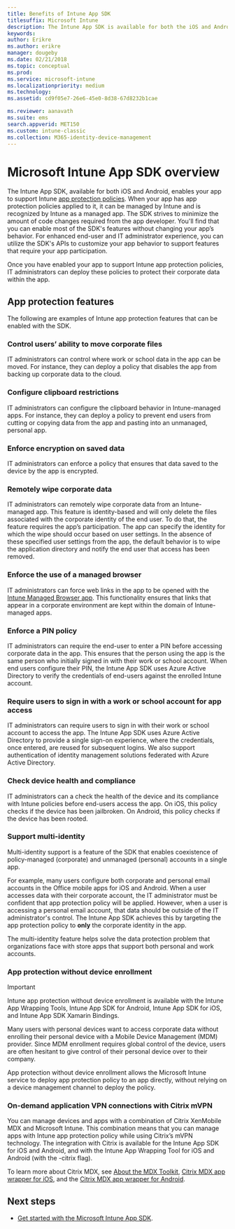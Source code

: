 ```yaml
---
title: Benefits of Intune App SDK 
titlesuffix: Microsoft Intune
description: The Intune App SDK is available for both the iOS and Android platforms, and enables mobile app management features with Microsoft Intune.
keywords:
author: Erikre
ms.author: erikre
manager: dougeby
ms.date: 02/21/2018
ms.topic: conceptual
ms.prod:
ms.service: microsoft-intune
ms.localizationpriority: medium
ms.technology:
ms.assetid: cd9f05e7-26e6-45e0-8d38-67d8232b1cae

ms.reviewer: aanavath
ms.suite: ems
search.appverid: MET150
ms.custom: intune-classic
ms.collection: M365-identity-device-management
---
```


# Microsoft Intune App SDK overview
The Intune App SDK, available for both iOS and Android, enables your app to support Intune [app protection policies](app-protection-policy.md). When your app has app protection policies applied to it, it can be managed by Intune and is recognized by Intune as a managed app. The SDK strives to minimize the amount of code changes required from the app developer. You'll find that you can enable most of the SDK's features without changing your app’s behavior. For enhanced end-user and IT administrator experience, you can utilize the SDK's APIs to customize your app behavior to support features that require your app participation.

Once you have enabled your app to support Intune app protection policies, IT administrators can deploy these policies to protect their corporate data within the app.

## App protection features

The following are examples of Intune app protection features that can be enabled with the SDK.

### Control users’ ability to move corporate files
IT administrators can control where work or school data in the app can be moved. For instance, they can deploy a policy that disables the app from backing up corporate data to the cloud.

### Configure clipboard restrictions
IT administrators can configure the clipboard behavior in Intune-managed apps. For instance, they can deploy a policy to prevent end users from cutting or copying data from the app and pasting into an unmanaged, personal app.

### Enforce encryption on saved data
IT administrators can enforce a policy that ensures that data saved to the device by the app is encrypted.

### Remotely wipe corporate data
IT administrators can remotely wipe corporate data from an Intune-managed app. This feature is identity-based and will only delete the files associated with the corporate identity of the end user. To do that, the feature requires the app’s participation. The app can specify the identity for which the wipe should occur based on user settings. In the absence of these specified user settings from the app, the default behavior is to wipe the application directory and notify the end user that access has been removed.

### Enforce the use of a managed browser
IT administrators can force web links in the app to be opened with the [Intune Managed Browser app](app-configuration-managed-browser.md). This functionality ensures that links that appear in a corporate environment are kept within the domain of Intune-managed apps.

### Enforce a PIN policy
IT administrators can require the end-user to enter a PIN before accessing corporate data in the app. This ensures that the person using the app is the same person who initially signed in with their work or school account. When end users configure their PIN, the Intune App SDK uses Azure Active Directory to verify the credentials of end-users against the enrolled Intune account.

### Require users to sign in with a work or school account for app access
IT administrators can require users to sign in with their work or school account to access the app. The Intune App SDK uses Azure Active Directory to provide a single sign-on experience, where the credentials, once entered, are reused for subsequent logins. We also support authentication of identity management solutions federated with Azure Active Directory.

### Check device health and compliance
IT administrators can a check the health of the device and its compliance with Intune policies before end-users access the app. On iOS, this policy checks if the device has been jailbroken. On Android, this policy checks if the device has been rooted.

### Support multi-identity
Multi-identity support is a feature of the SDK that enables coexistence of policy-managed (corporate) and unmanaged (personal) accounts in a single app.

For example, many users configure both corporate and personal email accounts in the Office mobile apps for iOS and Android. When a user accesses data with their corporate account, the IT administrator must be confident that app protection policy will be applied. However, when a user is accessing a personal email account, that data should be outside of the IT administrator's control. The Intune App SDK achieves this by targeting the app protection policy to **only** the corporate identity in the app.

The multi-identity feature helps solve the data protection problem that organizations face with store apps that support both personal and work accounts.
 
### App protection without device enrollment

>[!IMPORTANT]
>Intune app protection without device enrollment is available with the Intune App Wrapping Tools, Intune App SDK for Android, Intune App SDK for iOS, and Intune App SDK Xamarin Bindings.

Many users with personal devices want to access corporate data without enrolling their personal device with a Mobile Device Management (MDM) provider. Since MDM enrollment requires global control of the device, users are often hesitant to give control of their personal device over to their company.

App protection without device enrollment allows the Microsoft Intune service to deploy app protection policy to an app directly, without relying on a device management channel to deploy the policy.

### On-demand application VPN connections with Citrix mVPN 
You can manage devices and apps with a combination of Citrix XenMobile MDX and Microsoft Intune. This combination means that you can manage apps with Intune app protection policy while using Citrix’s mVPN technology. The integration with Citrix is available for the Intune App SDK for iOS and Android, and with the Intune App Wrapping Tool for iOS and Android (with the -citrix flag).
 
To learn more about Citrix MDX, see [About the MDX Toolkit](https://docs.citrix.com/en-us/mdx-toolkit/10/about-mdx-toolkit.html), [Citrix MDX app wrapper for iOS](https://docs.citrix.com/en-us/mdx-toolkit/10/xmob-mdx-kit-app-wrap-ios.html), and the [Citrix MDX app wrapper for Android](https://docs.citrix.com/en-us/mdx-toolkit/10/xmob-mdx-kit-app-wrap-android.html).

## Next steps

- [Get started with the Microsoft Intune App SDK](app-sdk-get-started.md).
